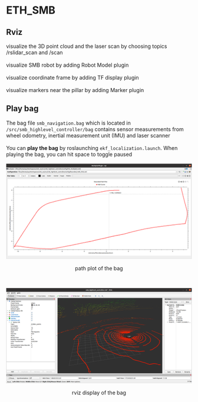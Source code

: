 # ETH_SMB
## Rviz
visualize the 3D point cloud and the laser scan by choosing topics /rslidar_scan and /scan <br><br>
visualize SMB robot by adding Robot Model plugin <br><br>
visualize coordinate frame by adding TF display plugin <br><br>
visualize markers near the pillar by adding Marker plugin <br>
## Play bag
The bag file `smb_navigation.bag` which is located in `/src/smb_highlevel_controller/bag` contains sensor measurements from wheel odometry, inertial measurement unit (IMU) and laser scanner <br>
<br>
You can **play the bag** by roslaunching `ekf_localization.launch`. When playing the bag, you can hit space to toggle paused<br>
<br>
![image](https://github.com/Ye-Dehuo/ETH_SMB/blob/main/img/recorded%20path%20plot.png)
<p align="center"> path plot of the bag </p> <br>

![image](https://github.com/Ye-Dehuo/ETH_SMB/blob/main/img/rviz%20display%20of%20the%20%20bag.png)
<p align="center"> rviz display of the bag </p> <br>
<br>

